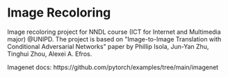 # Image Recoloring
Image recoloring project for NNDL course (ICT for Internet and Multimedia major) @UNIPD.
The project is based on "Image-to-Image Translation with Conditional Adversarial Networks" paper by Phillip Isola, Jun-Yan Zhu, Tinghui Zhou, Alexei A. Efros.

<p>
    Imagenet docs: https://github.com/pytorch/examples/tree/main/imagenet
</p>
